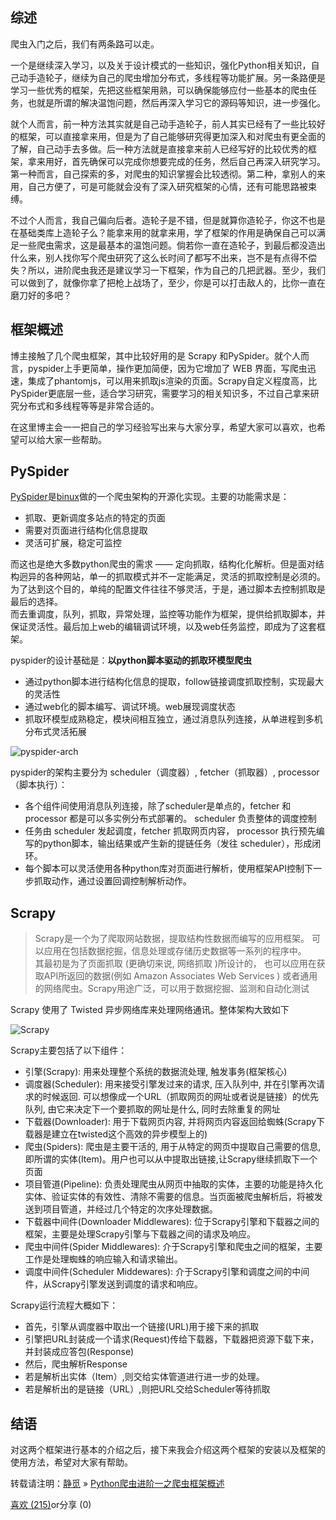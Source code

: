 综述
--

爬虫入门之后，我们有两条路可以走。

一个是继续深入学习，以及关于设计模式的一些知识，强化Python相关知识，自己动手造轮子，继续为自己的爬虫增加分布式，多线程等功能扩展。另一条路便是学习一些优秀的框架，先把这些框架用熟，可以确保能够应付一些基本的爬虫任务，也就是所谓的解决温饱问题，然后再深入学习它的源码等知识，进一步强化。

就个人而言，前一种方法其实就是自己动手造轮子，前人其实已经有了一些比较好的框架，可以直接拿来用，但是为了自己能够研究得更加深入和对爬虫有更全面的了解，自己动手去多做。后一种方法就是直接拿来前人已经写好的比较优秀的框架，拿来用好，首先确保可以完成你想要完成的任务，然后自己再深入研究学习。第一种而言，自己探索的多，对爬虫的知识掌握会比较透彻。第二种，拿别人的来用，自己方便了，可是可能就会没有了深入研究框架的心情，还有可能思路被束缚。

不过个人而言，我自己偏向后者。造轮子是不错，但是就算你造轮子，你这不也是在基础类库上造轮子么？能拿来用的就拿来用，学了框架的作用是确保自己可以满足一些爬虫需求，这是最基本的温饱问题。倘若你一直在造轮子，到最后都没造出什么来，别人找你写个爬虫研究了这么长时间了都写不出来，岂不是有点得不偿失？所以，进阶爬虫我还是建议学习一下框架，作为自己的几把武器。至少，我们可以做到了，就像你拿了把枪上战场了，至少，你是可以打击敌人的，比你一直在磨刀好的多吧？

框架概述
----

博主接触了几个爬虫框架，其中比较好用的是 Scrapy 和PySpider。就个人而言，pyspider上手更简单，操作更加简便，因为它增加了 WEB 界面，写爬虫迅速，集成了phantomjs，可以用来抓取js渲染的页面。Scrapy自定义程度高，比 PySpider更底层一些，适合学习研究，需要学习的相关知识多，不过自己拿来研究分布式和多线程等等是非常合适的。

在这里博主会一一把自己的学习经验写出来与大家分享，希望大家可以喜欢，也希望可以给大家一些帮助。

PySpider
--------

[PySpider](https://github.com/binux/pyspider)是[binux](https://github.com/binux)做的一个爬虫架构的开源化实现。主要的功能需求是：

*   抓取、更新调度多站点的特定的页面
*   需要对页面进行结构化信息提取
*   灵活可扩展，稳定可监控

而这也是绝大多数python爬虫的需求 —— 定向抓取，结构化化解析。但是面对结构迥异的各种网站，单一的抓取模式并不一定能满足，灵活的抓取控制是必须的。为了达到这个目的，单纯的配置文件往往不够灵活，于是，通过脚本去控制抓取是最后的选择。  
而去重调度，队列，抓取，异常处理，监控等功能作为框架，提供给抓取脚本，并保证灵活性。最后加上web的编辑调试环境，以及web任务监控，即成为了这套框架。

pyspider的设计基础是：**以python脚本驱动的抓取环模型爬虫**

*   通过python脚本进行结构化信息的提取，follow链接调度抓取控制，实现最大的灵活性
*   通过web化的脚本编写、调试环境。web展现调度状态
*   抓取环模型成熟稳定，模块间相互独立，通过消息队列连接，从单进程到多机分布式灵活拓展

![pyspider-arch](http://blog.binux.me/assets/image/pyspider-arch.png)

pyspider的架构主要分为 scheduler（调度器）, fetcher（抓取器）, processor（脚本执行）：

*   各个组件间使用消息队列连接，除了scheduler是单点的，fetcher 和 processor 都是可以多实例分布式部署的。 scheduler 负责整体的调度控制
*   任务由 scheduler 发起调度，fetcher 抓取网页内容， processor 执行预先编写的python脚本，输出结果或产生新的提链任务（发往 scheduler），形成闭环。
*   每个脚本可以灵活使用各种python库对页面进行解析，使用框架API控制下一步抓取动作，通过设置回调控制解析动作。

Scrapy
------

> Scrapy是一个为了爬取网站数据，提取结构性数据而编写的应用框架。 可以应用在包括数据挖掘，信息处理或存储历史数据等一系列的程序中。  
> 其最初是为了页面抓取 (更确切来说, 网络抓取 )所设计的， 也可以应用在获取API所返回的数据(例如 Amazon Associates Web Services ) 或者通用的网络爬虫。Scrapy用途广泛，可以用于数据挖掘、监测和自动化测试

Scrapy 使用了 Twisted 异步网络库来处理网络通讯。整体架构大致如下

![Scrapy](http://newtonblogimg.qiniudn.com/Scrapy%20Architecture.png)

Scrapy主要包括了以下组件：

*   引擎(Scrapy): 用来处理整个系统的数据流处理, 触发事务(框架核心)
*   调度器(Scheduler): 用来接受引擎发过来的请求, 压入队列中, 并在引擎再次请求的时候返回. 可以想像成一个URL（抓取网页的网址或者说是链接）的优先队列, 由它来决定下一个要抓取的网址是什么, 同时去除重复的网址
*   下载器(Downloader): 用于下载网页内容, 并将网页内容返回给蜘蛛(Scrapy下载器是建立在twisted这个高效的异步模型上的)
*   爬虫(Spiders): 爬虫是主要干活的, 用于从特定的网页中提取自己需要的信息, 即所谓的实体(Item)。用户也可以从中提取出链接,让Scrapy继续抓取下一个页面
*   项目管道(Pipeline): 负责处理爬虫从网页中抽取的实体，主要的功能是持久化实体、验证实体的有效性、清除不需要的信息。当页面被爬虫解析后，将被发送到项目管道，并经过几个特定的次序处理数据。
*   下载器中间件(Downloader Middlewares): 位于Scrapy引擎和下载器之间的框架，主要是处理Scrapy引擎与下载器之间的请求及响应。
*   爬虫中间件(Spider Middlewares): 介于Scrapy引擎和爬虫之间的框架，主要工作是处理蜘蛛的响应输入和请求输出。
*   调度中间件(Scheduler Middewares): 介于Scrapy引擎和调度之间的中间件，从Scrapy引擎发送到调度的请求和响应。

Scrapy运行流程大概如下：

*   首先，引擎从调度器中取出一个链接(URL)用于接下来的抓取
*   引擎把URL封装成一个请求(Request)传给下载器，下载器把资源下载下来，并封装成应答包(Response)
*   然后，爬虫解析Response
*   若是解析出实体（Item）,则交给实体管道进行进一步的处理。
*   若是解析出的是链接（URL）,则把URL交给Scheduler等待抓取

结语
--

对这两个框架进行基本的介绍之后，接下来我会介绍这两个框架的安装以及框架的使用方法，希望对大家有帮助。

转载请注明：[静觅](https://cuiqingcai.com) » [Python爬虫进阶一之爬虫框架概述](https://cuiqingcai.com/2433.html)

[喜欢 (215)](javascript:;)or分享 (0)